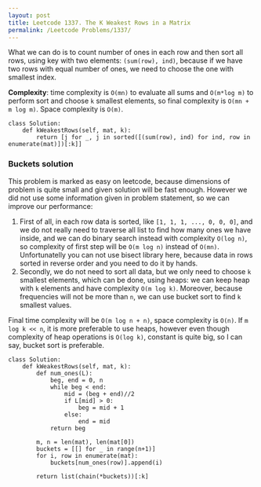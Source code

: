 ```yaml
---
layout: post
title: Leetcode 1337. The K Weakest Rows in a Matrix
permalink: /Leetcode Problems/1337/
---
```


What we can do is to count number of ones in each row and then sort all rows, using key with two elements: `(sum(row), ind)`, because if we have two rows with equal number of ones, we need to choose the one with smallest index.

**Complexity**: time complexity is `O(mn)` to evaluate all sums and `O(m*log m)` to perform sort and choose `k` smallest elements, so final complexity is `O(mn + m log m)`. Space complexity is `O(m)`.

```
class Solution:
    def kWeakestRows(self, mat, k):
        return [j for _, j in sorted([(sum(row), ind) for ind, row in enumerate(mat)])[:k]]
```

### Buckets solution

This problem is marked as easy on leetcode, because dimensions of problem is quite small and given solution will be fast enough. However we did not use some information given in problem statement, so we can improve our performance:
1. First of all, in each row data is sorted, like `[1, 1, 1, ..., 0, 0, 0]`, and we do not really need to traverse all list to find how many ones we have inside, and we can do binary search instead with complexity `O(log n)`, so complexity of first step will be `O(m log n)` instead of `O(mn)`. Unfortunatelly you can not use bisect library here, because data in rows sorted in reverse order and you need to do it by hands.
2. Secondly, we do not need to sort all data, but we only need to choose `k` smallest elements, which can be done, using heaps: we can keep heap with `k` elements and have complexity `O(m log k)`. Moreover, because frequencies will not be more than `n`, we can use bucket sort to find `k` smallest values.

Final time complexity will be `O(m log n + n)`, space complexity is `O(n)`. If `m log k << n`, it is more preferable to use heaps, however even though complexity of heap operations is `O(log k)`, constant is quite big, so I can say, bucket sort is preferable.

```
class Solution:
    def kWeakestRows(self, mat, k):
        def num_ones(L):
            beg, end = 0, n
            while beg < end:
                mid = (beg + end)//2
                if L[mid] > 0: 
                    beg = mid + 1
                else: 
                    end = mid
            return beg
        
        m, n = len(mat), len(mat[0])
        buckets = [[] for _ in range(n+1)]
        for i, row in enumerate(mat):
            buckets[num_ones(row)].append(i)
            
        return list(chain(*buckets))[:k]
```